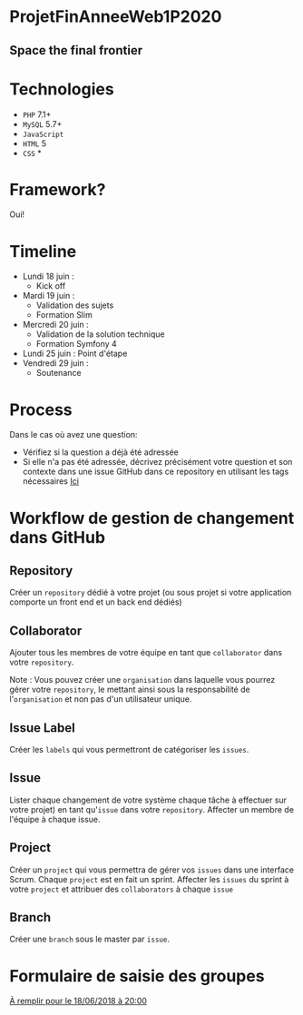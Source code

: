 # ProjetFinAnneeWeb1P2020
## Space the final frontier

# Technologies

* ```PHP``` 7.1+
* ```MySQL``` 5.7+
* ```JavaScript```
* ```HTML``` 5
* ```CSS``` *

# Framework?

Oui!

# Timeline

* Lundi 18 juin : 
  * Kick off
* Mardi 19 juin : 
  * Validation des sujets
  * Formation Slim
* Mercredi 20 juin :
  * Validation de la solution technique
  * Formation Symfony 4
* Lundi 25 juin : Point d'étape
* Vendredi 29 juin : 
  * Soutenance

# Process

Dans le cas où avez une question:
* Vérifiez si la question a déjà été adressée
* Si elle n'a pas été adressée, décrivez précisément votre question et son contexte dans une issue GitHub dans ce repository en utilisant les tags nécessaires
[Ici](https://github.com/Tisbron/ProjetFinAnneeWeb1P2020/issues/)


# Workflow de gestion de changement dans GitHub

## Repository

Créer un ```repository``` dédié à votre projet (ou sous projet si votre application comporte un front end et un back end dédiés)

## Collaborator

Ajouter tous les membres de votre équipe en tant que ```collaborator``` dans votre ```repository```.

Note : Vous pouvez créer une ```organisation``` dans laquelle vous pourrez gérer votre ```repository```, le mettant ainsi sous la responsabilité de l'```organisation``` et non pas d'un utilisateur unique.

## Issue Label

Créer les ```labels``` qui vous permettront de catégoriser les ```issues```.

## Issue

Lister chaque changement de votre système chaque tâche à effectuer sur votre projet) en tant qu'```issue``` dans votre ```repository```. Affecter un membre de l'équipe à chaque issue.

## Project

Créer un ```project``` qui vous permettra de gérer vos ```issues``` dans une interface Scrum. Chaque ```project``` est en fait un sprint.
Affecter les ```issues``` du sprint à votre ```project``` et attribuer des ```collaborators``` à chaque ```issue```


## Branch

Créer une ```branch``` sous le master par ```issue```.

# Formulaire de saisie des groupes

[À remplir pour le 18/06/2018 à 20:00](https://goo.gl/forms/xb60ZziNas2hq5as2)

